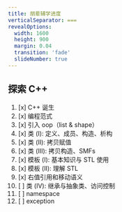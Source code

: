 ```yaml
---
title: 朋辈辅学进度
verticalSeparator: ===
revealOptions:
  width: 1600
  height: 900
  margin: 0.04
  transition: 'fade'
  slideNumber: true
---
```


<link rel="stylesheet" href="custom_light.css">
<link rel="stylesheet" href="../custom_light.css">
<link rel="stylesheet" href="custom.css">
<link rel="stylesheet" href="../custom.css">


## 探索 C++

1. [x] C++ 诞生
2. [x] 编程范式
3. [x] 引入 oop（list & shape）
4. [x] 类 (I): 定义、成员、构造、析构
5. [x] 类 (II): 拷贝赋值
6. [x] 类 (III): 拷贝构造、SMFs
7. [x] 模板 (I): 基本知识与 STL 使用
8. [x] 模板 (II): 理解 STL
9. [x] 右值引用和移动语义
10. [ ] 类 (IV): 继承与抽象类、访问控制
11. [ ] namespace
12. [ ] exception